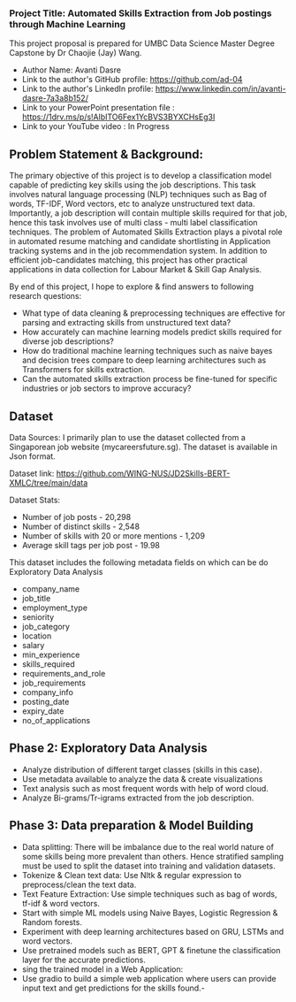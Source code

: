 ### Project Title: Automated Skills Extraction from Job postings through Machine Learning 

This project proposal is prepared for UMBC Data Science Master Degree Capstone by Dr Chaojie (Jay) Wang.

- Author Name: Avanti Dasre
- Link to the author's GitHub profile: https://github.com/ad-04
- Link to the author's LinkedIn profile: https://www.linkedin.com/in/avanti-dasre-7a3a8b152/
- Link to your PowerPoint presentation file : https://1drv.ms/p/s!AlbITO6Fex1YcBVS3BYXCHsEg3I
- Link to your YouTube video : In Progress

## Problem Statement & Background:
The primary objective of this project is to develop a classification model capable of predicting key skills using the job descriptions. This task involves natural language processing (NLP) techniques such as Bag of words, TF-IDF, Word vectors, etc to analyze unstructured text data. Importantly, a job description will contain multiple skills required for that job, hence this task involves use of multi class - multi label classification techniques.
The problem of Automated Skills Extraction plays a pivotal role in automated resume matching and candidate shortlisting in Application tracking systems and in the job recommendation system. In addition to efficient job-candidates matching, this project has other practical applications in data collection for Labour Market & Skill Gap Analysis. 

By end of this project, I hope to explore & find answers to following research questions:

- What type of data cleaning & preprocessing techniques are effective for parsing and extracting skills from unstructured text data?
-	How accurately can machine learning models predict skills required for diverse job descriptions?
- How do traditional machine learning techniques such as naive bayes and decision trees compare to deep learning architectures such as Transformers for skills extraction.
- Can the automated skills extraction process be fine-tuned for specific industries or job sectors to improve accuracy?

## Dataset

Data Sources: I primarily plan to use the dataset collected from a Singaporean job website (mycareersfuture.sg). The dataset is available in Json format.

Dataset link: https://github.com/WING-NUS/JD2Skills-BERT-XMLC/tree/main/data

Dataset Stats: 
- Number of job posts - 20,298
- Number of distinct skills - 2,548
- Number of skills with 20 or more mentions - 1,209
- Average skill tags per job post - 19.98

This dataset includes the following metadata fields on which can be do Exploratory Data Analysis

-	company_name
-	job_title
-	employment_type
-	seniority
-	job_category
- location
-	salary
-	min_experience
-	skills_required
-	requirements_and_role
-	job_requirements
-	company_info
-	posting_date
-	expiry_date
-	no_of_applications

## Phase 2: Exploratory Data Analysis

-	Analyze distribution of different target classes (skills in this case).
-	Use metadata available to analyze the data & create visualizations 
-	Text analysis such as most frequent words with help of word cloud.
-	Analyze Bi-grams/Tr-igrams extracted from the job description.

## Phase 3: Data preparation & Model Building

-	Data splitting: There will be imbalance due to the real world nature of some skills being more prevalent than others. Hence stratified sampling must be used to split the dataset into training and validation datasets.
-	Tokenize & Clean text data: Use Nltk & regular expression to preprocess/clean the text data.
-	Text Feature Extraction: Use simple techniques such as bag of words, tf-idf & word vectors.
-	Start with simple ML models using Naive Bayes, Logistic Regression & Random forests.
-	Experiment with deep learning architectures based on GRU, LSTMs and word vectors.
-	Use pretrained models such as BERT, GPT & finetune the classification layer for the accurate predictions.
- sing the trained model in a Web Application:
-	Use gradio to build a simple web application where users can provide input text and get predictions for the skills found.-
